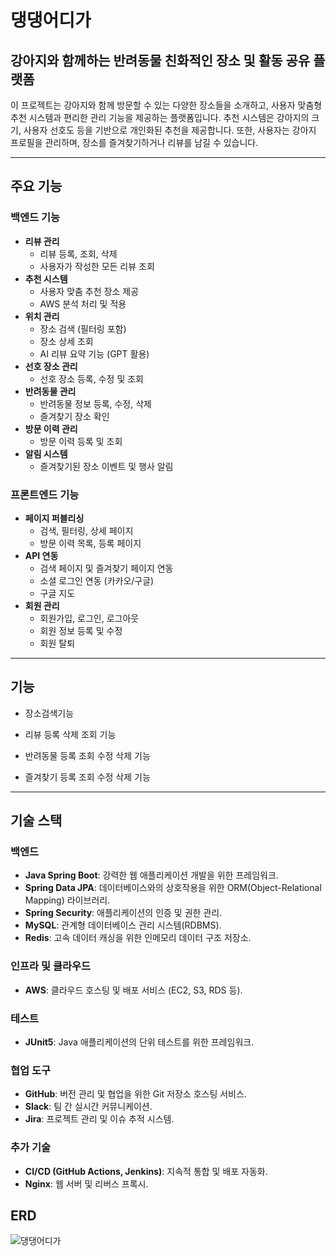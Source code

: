 # 댕댕어디가

## 강아지와 함께하는 반려동물 친화적인 장소 및 활동 공유 플랫폼

이 프로젝트는 강아지와 함께 방문할 수 있는 다양한 장소들을 소개하고, 사용자 맞춤형 추천 시스템과 편리한 관리 기능을 제공하는 플랫폼입니다.
추천 시스템은 강아지의 크기, 사용자 선호도 등을 기반으로 개인화된 추천을 제공합니다. 또한, 사용자는 강아지 프로필을 관리하며, 장소를 즐겨찾기하거나 리뷰를 남길 수 있습니다.  

---
## 주요 기능

### 백엔드 기능
- **리뷰 관리**
  - 리뷰 등록, 조회, 삭제
  - 사용자가 작성한 모든 리뷰 조회
- **추천 시스템**
  - 사용자 맞춤 추천 장소 제공
  - AWS 분석 처리 및 적용
- **위치 관리**
  - 장소 검색 (필터링 포함)
  - 장소 상세 조회
  - AI 리뷰 요약 기능 (GPT 활용)
- **선호 장소 관리**
  - 선호 장소 등록, 수정 및 조회
- **반려동물 관리**
  - 반려동물 정보 등록, 수정, 삭제
  - 즐겨찾기 장소 확인
- **방문 이력 관리**
  - 방문 이력 등록 및 조회
- **알림 시스템**
  - 즐겨찾기된 장소 이벤트 및 행사 알림


### 프론트엔드 기능
- **페이지 퍼블리싱**
  - 검색, 필터링, 상세 페이지
  - 방문 이력 목록, 등록 페이지
- **API 연동**
  - 검색 페이지 및 즐겨찾기 페이지 연동
  - 소셜 로그인 연동 (카카오/구글)
  - 구글 지도
- **회원 관리**
  - 회원가입, 로그인, 로그아웃
  - 회원 정보 등록 및 수정
  - 회원 탈퇴

---

## 기능

- 장소검색기능


- 리뷰 등록 삭제 조회 기능


- 반려동물 등록 조회 수정 삭제 기능


- 즐겨찾기 등록 조회 수정 삭제 기능


---

## 기술 스택

### 백엔드
- **Java Spring Boot**: 강력한 웹 애플리케이션 개발을 위한 프레임워크.
- **Spring Data JPA**: 데이터베이스와의 상호작용을 위한 ORM(Object-Relational Mapping) 라이브러리.
- **Spring Security**: 애플리케이션의 인증 및 권한 관리.
- **MySQL**: 관계형 데이터베이스 관리 시스템(RDBMS).
- **Redis**: 고속 데이터 캐싱을 위한 인메모리 데이터 구조 저장소.

### 인프라 및 클라우드
- **AWS**: 클라우드 호스팅 및 배포 서비스 (EC2, S3, RDS 등).
  
### 테스트
- **JUnit5**: Java 애플리케이션의 단위 테스트를 위한 프레임워크.

### 협업 도구
- **GitHub**: 버전 관리 및 협업을 위한 Git 저장소 호스팅 서비스.
- **Slack**: 팀 간 실시간 커뮤니케이션.
- **Jira**: 프로젝트 관리 및 이슈 추적 시스템.

### 추가 기술
- **CI/CD (GitHub Actions, Jenkins)**: 지속적 통합 및 배포 자동화.
- **Nginx**: 웹 서버 및 리버스 프록시.


## ERD
![댕댕어디가](https://github.com/user-attachments/assets/7e555644-e7e4-4af0-b0d4-cbcffc8ffd54)

